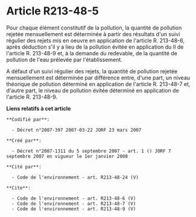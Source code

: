 # Article R213-48-5

Pour chaque élément constitutif de la pollution, la quantité de pollution rejetée mensuellement est déterminée à partir des
résultats d'un suivi régulier des rejets mis en oeuvre en application de l'article R. 213-48-6, après déduction s'il y a lieu
de la pollution évitée en application du II de l'article R. 213-48-9 et, à la demande du redevable, de la quantité de
pollution de l'eau prélevée par l'établissement. 

A défaut d'un suivi régulier des rejets, la quantité de pollution rejetée mensuellement est déterminée par différence entre,
d'une part, un niveau théorique de pollution déterminé en application de l'article R. 213-48-7 et, d'autre part, le niveau de
pollution évitée déterminé en application de l'article R. 213-48-9.

**Liens relatifs à cet article**

	**Codifié par**:

	  - Décret n°2007-397 2007-03-22 JORF 23 mars 2007

	**Créé par**:

	  - Décret n°2007-1311 du 5 septembre 2007 - art. 1 () JORF 7 septembre 2007 en vigueur le 1er janvier 2008

	**Cité par**:

	  - Code de l'environnement - art. R213-48-24 (V)

	**Cite**:

	  - Code de l'environnement - art. R213-48-6 (V)
	  - Code de l'environnement - art. R213-48-7 (V)
	  - Code de l'environnement - art. R213-48-9 (V)
